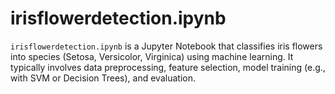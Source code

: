 # irisflowerdetection.ipynb
`irisflowerdetection.ipynb` is a Jupyter Notebook that classifies iris flowers into species (Setosa, Versicolor, Virginica) using machine learning. It typically involves data preprocessing, feature selection, model training (e.g., with SVM or Decision Trees), and evaluation.
